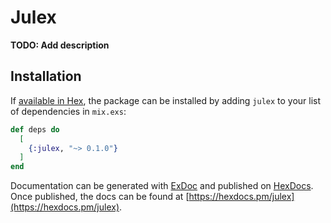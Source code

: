 # Julex

**TODO: Add description**

## Installation

If [available in Hex](https://hex.pm/docs/publish), the package can be installed
by adding `julex` to your list of dependencies in `mix.exs`:

```elixir
def deps do
  [
    {:julex, "~> 0.1.0"}
  ]
end
```

Documentation can be generated with [ExDoc](https://github.com/elixir-lang/ex_doc)
and published on [HexDocs](https://hexdocs.pm). Once published, the docs can
be found at [https://hexdocs.pm/julex](https://hexdocs.pm/julex).


